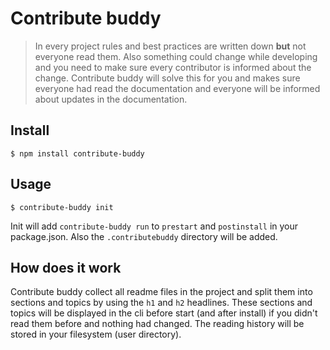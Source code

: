 # Contribute buddy

> In every project rules and best practices are written down **but** not everyone read them. Also something could change while developing and you need to make sure every contributor is informed about the change. Contribute buddy will solve this for you and makes sure everyone had read the documentation and everyone will be informed about updates in the documentation.

## Install

```
$ npm install contribute-buddy
```

## Usage

```
$ contribute-buddy init
```

Init will add `contribute-buddy run` to `prestart` and `postinstall` in your package.json.
Also the `.contributebuddy` directory will be added.

## How does it work
Contribute buddy collect all readme files in the project and split them into sections and topics by using the `h1` and `h2` headlines. These sections and topics will be displayed in the cli before start (and after install) if you didn't read them before and nothing had changed. The reading history will be stored in your filesystem (user directory).
